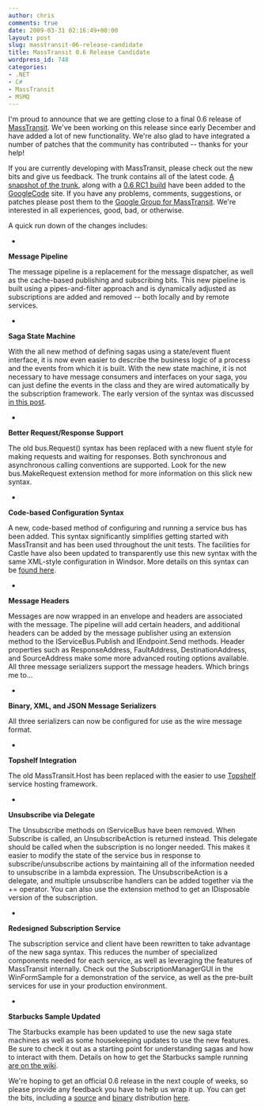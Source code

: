 ```yaml
---
author: chris
comments: true
date: 2009-03-31 02:16:49+00:00
layout: post
slug: masstransit-06-release-candidate
title: MassTransit 0.6 Release Candidate
wordpress_id: 748
categories:
- .NET
- C#
- MassTransit
- MSMQ
---
```


I'm proud to announce that we are getting close to a final 0.6 release of [MassTransit](http://code.google.com/p/masstransit/). We've been working on this release since early December and have added a lot of new functionality. We're also glad to have integrated a number of patches that the community has contributed -- thanks for your help!

If you are currently developing with MassTransit, please check out the new bits and give us feedback. The trunk contains all of the latest code. [A snapshot of the trunk](http://masstransit.googlecode.com/files/masstransit-0.6RC1-r1829-src.zip), along with a [0.6 RC1 build](http://masstransit.googlecode.com/files/masstransit-0.6RC1-r1829.zip) have been added to the [GoogleCode](http://code.google.com/p/masstransit/) site. If you have any problems, comments, suggestions, or patches please post them to the [Google Group for MassTransit](http://groups.google.com/group/masstransit-discuss). We're interested in all experiences, good, bad, or otherwise.

A quick run down of the changes includes:





  * 
**Message Pipeline**  

The message pipeline is a replacement for the message dispatcher, as well as the cache-based publishing and subscribing bits. This new pipeline is built using a pipes-and-filter approach and is dynamically adjusted as subscriptions are added and removed -- both locally and by remote services.



  * 
**Saga State Machine**  

With the all new method of defining sagas using a state/event fluent interface, it is now even easier to describe the business logic of a process and the events from which it is built. With the new state machine, it is not necessary to have message consumers and interfaces on your saga, you can just define the events in the class and they are wired automatically by the subscription framework. The early version of the syntax was discussed [in this post](http://blog.phatboyg.com/2009/01/16/state-machine-for-managing-sagas/).



  * 
**Better Request/Response Support**  

The old bus.Request() syntax has been replaced with a new fluent style for making requests and waiting for responses. Both synchronous and asynchronous calling conventions are supported. Look for the new bus.MakeRequest extension method for more information on this slick new syntax.



  * 
**Code-based Configuration Syntax**  

A new, code-based method of configuring and running a service bus has been added. This syntax significantly simplifies getting started with MassTransit and has been used throughout the unit tests. The facilities for Castle have also been updated to transparently use this new syntax with the same XML-style configuration in Windsor. More details on this syntax can be [found here](http://blog.phatboyg.com/2008/12/21/simplified-masstransit-configuration/).



  * 
**Message Headers**  

Messages are now wrapped in an envelope and headers are associated with the message. The pipeline will add certain headers, and additional headers can be added by the message publisher using an extension method to the IServiceBus.Publish and IEndpoint.Send methods. Header properties such as ResponseAddress, FaultAddress, DestinationAddress, and SourceAddress make some more advanced routing options available. All three message serializers support the message headers. Which brings me to...



  * 
**Binary, XML, and JSON Message Serializers**  

All three serializers can now be configured for use as the wire message format.



  * 
**Topshelf Integration**  

The old MassTransit.Host has been replaced with the easier to use [Topshelf](http://code.google.com/p/topshelf/) service hosting framework. 



  * 
**Unsubscribe via Delegate**  

The Unsubscribe methods on IServiceBus have been removed. When Subscribe is called, an UnsubscribeAction is returned instead. This delegate should be called when the subscription is no longer needed. This makes it easier to modify the state of the service bus in response to subscribe/unsubscribe actions by maintaining all of the information needed to unsubscribe in a lambda expression. The UnsubscribeAction is a delegate, and multiple unsubscribe handlers can be added together via the += operator. You can also use the extension method to get an IDisposable version of the subscription.



  * 
**Redesigned Subscription Service**  

The subscription service and client have been rewritten to take advantage of the new saga syntax. This reduces the number of specialized components needed for each service, as well as leveraging the features of MassTransit internally. Check out the SubscriptionManagerGUI in the WinFormSample for a demonstration of the service, as well as the pre-built services for use in your production environment.



  * 
**Starbucks Sample Updated**  

The Starbucks example has been updated to use the new saga state machines as well as some housekeeping updates to use the new features. Be sure to check it out as a starting point for understanding sagas and how to interact with them. Details on how to get the Starbucks sample running [are on the wiki](http://masstransit.pbwiki.com/starbucks).



We're hoping to get an official 0.6 release in the next couple of weeks, so please provide any feedback you have to help us wrap it up. You can get the bits, including a [source](http://masstransit.googlecode.com/files/masstransit-0.6RC1-r1829-src.zip) and [binary](http://masstransit.googlecode.com/files/masstransit-0.6RC1-r1829.zip) distribution [here](http://code.google.com/p/masstransit/downloads/list).

